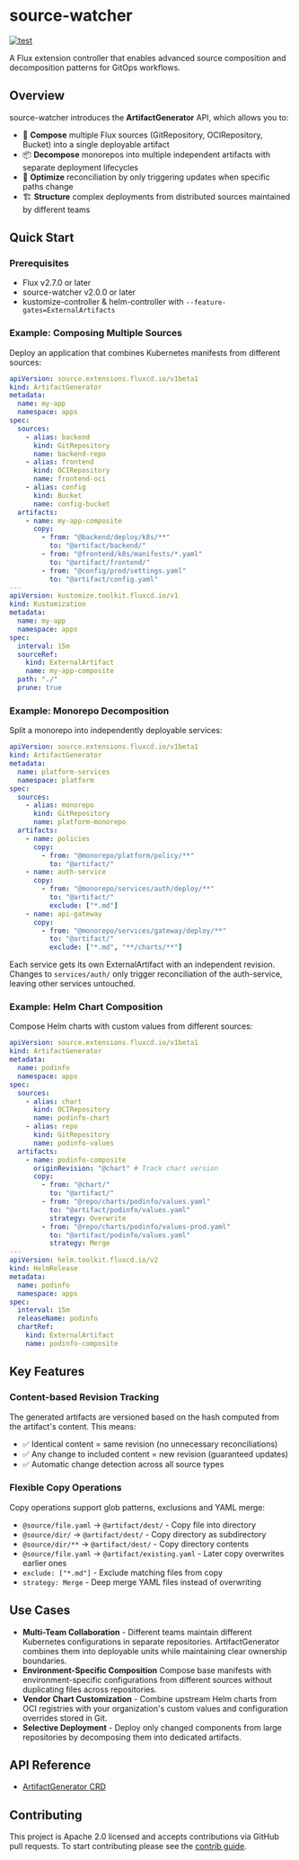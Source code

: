 # source-watcher

[![test](https://github.com/fluxcd/source-watcher/workflows/test/badge.svg)](https://github.com/fluxcd/source-watcher/actions)

A Flux extension controller that enables advanced source composition and decomposition patterns for GitOps workflows.

## Overview

source-watcher introduces the **ArtifactGenerator** API, which allows you to:

- 🔗 **Compose** multiple Flux sources (GitRepository, OCIRepository, Bucket) into a single deployable artifact
- 📦 **Decompose** monorepos into multiple independent artifacts with separate deployment lifecycles
- 🎯 **Optimize** reconciliation by only triggering updates when specific paths change
- 🏗️ **Structure** complex deployments from distributed sources maintained by different teams

## Quick Start

### Prerequisites

- Flux v2.7.0 or later
- source-watcher v2.0.0 or later
- kustomize-controller & helm-controller with `--feature-gates=ExternalArtifacts`

### Example: Composing Multiple Sources

Deploy an application that combines Kubernetes manifests from different sources:

```yaml
apiVersion: source.extensions.fluxcd.io/v1beta1
kind: ArtifactGenerator
metadata:
  name: my-app
  namespace: apps
spec:
  sources:
    - alias: backend
      kind: GitRepository
      name: backend-repo
    - alias: frontend  
      kind: OCIRepository
      name: frontend-oci
    - alias: config
      kind: Bucket
      name: config-bucket
  artifacts:
    - name: my-app-composite
      copy:
        - from: "@backend/deploy/k8s/**"
          to: "@artifact/backend/"
        - from: "@frontend/k8s/manifests/*.yaml"
          to: "@artifact/frontend/"
        - from: "@config/prod/settings.yaml"
          to: "@artifact/config.yaml"
---
apiVersion: kustomize.toolkit.fluxcd.io/v1
kind: Kustomization
metadata:
  name: my-app
  namespace: apps
spec:
  interval: 15m
  sourceRef:
    kind: ExternalArtifact
    name: my-app-composite
  path: "./"
  prune: true
```

### Example: Monorepo Decomposition

Split a monorepo into independently deployable services:

```yaml
apiVersion: source.extensions.fluxcd.io/v1beta1
kind: ArtifactGenerator
metadata:
  name: platform-services
  namespace: platform
spec:
  sources:
    - alias: monorepo
      kind: GitRepository
      name: platform-monorepo
  artifacts:
    - name: policies
      copy:
        - from: "@monorepo/platform/policy/**"
          to: "@artifact/"
    - name: auth-service
      copy:
        - from: "@monorepo/services/auth/deploy/**"
          to: "@artifact/"
          exclude: ["*.md"]
    - name: api-gateway
      copy:
        - from: "@monorepo/services/gateway/deploy/**"
          to: "@artifact/"
          exclude: ["*.md", "**/charts/**"]
```

Each service gets its own ExternalArtifact with an independent revision.
Changes to `services/auth/` only trigger reconciliation of the auth-service,
leaving other services untouched.

### Example: Helm Chart Composition

Compose Helm charts with custom values from different sources:

```yaml
apiVersion: source.extensions.fluxcd.io/v1beta1
kind: ArtifactGenerator
metadata:
  name: podinfo
  namespace: apps
spec:
  sources:
    - alias: chart
      kind: OCIRepository
      name: podinfo-chart
    - alias: repo
      kind: GitRepository
      name: podinfo-values
  artifacts:
    - name: podinfo-composite
      originRevision: "@chart" # Track chart version
      copy:
        - from: "@chart/"
          to: "@artifact/"
        - from: "@repo/charts/podinfo/values.yaml"
          to: "@artifact/podinfo/values.yaml"
          strategy: Overwrite
        - from: "@repo/charts/podinfo/values-prod.yaml"
          to: "@artifact/podinfo/values.yaml"
          strategy: Merge
---
apiVersion: helm.toolkit.fluxcd.io/v2
kind: HelmRelease
metadata:
  name: podinfo
  namespace: apps
spec:
  interval: 15m
  releaseName: podinfo
  chartRef:
    kind: ExternalArtifact
    name: podinfo-composite
```

## Key Features

### Content-based Revision Tracking

The generated artifacts are versioned based on the hash computed from the artifact's content.
This means:

- ✅ Identical content = same revision (no unnecessary reconciliations)
- ✅ Any change to included content = new revision (guaranteed updates)
- ✅ Automatic change detection across all source types

### Flexible Copy Operations

Copy operations support glob patterns, exclusions and YAML merge:

- `@source/file.yaml` → `@artifact/dest/` - Copy file into directory
- `@source/dir/` → `@artifact/dest/` - Copy directory as subdirectory
- `@source/dir/**` → `@artifact/dest/` - Copy directory contents
- `@source/file.yaml` → `@artifact/existing.yaml` - Later copy overwrites earlier ones
- `exclude: ["*.md"]` - Exclude matching files from copy
- `strategy: Merge` - Deep merge YAML files instead of overwriting

## Use Cases

- **Multi-Team Collaboration** - Different teams maintain different Kubernetes
  configurations in separate repositories. ArtifactGenerator combines them into deployable
  units while maintaining clear ownership boundaries.
- **Environment-Specific Composition** Compose base manifests with environment-specific
  configurations from different sources without duplicating files across repositories.
- **Vendor Chart Customization** - Combine upstream Helm charts from OCI registries with
  your organization's custom values and configuration overrides stored in Git.
- **Selective Deployment** - Deploy only changed components from large repositories
  by decomposing them into dedicated artifacts.

## API Reference

- [ArtifactGenerator CRD](docs/spec/v1beta1/artifactgenerators.md)

## Contributing

This project is Apache 2.0 licensed and accepts contributions via GitHub pull requests.
To start contributing please see the [contrib guide](CONTRIBUTING.md).
